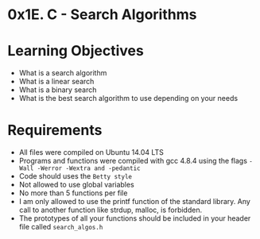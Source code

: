 # 0x1E. C - Search Algorithms
# Learning Objectives
* What is a search algorithm
* What is a linear search
* What is a binary search
* What is the best search algorithm to use depending on your needs
# Requirements
* All files were compiled on Ubuntu 14.04 LTS
* Programs and functions were compiled with gcc 4.8.4 using the flags ```-Wall -Werror -Wextra and -pedantic```
* Code should uses the ```Betty style```
* Not allowed to use global variables
* No more than 5 functions per file
* I am only allowed to use the printf function of the standard library. Any call to another function like strdup, malloc,  is forbidden.
* The prototypes of all your functions should be included in your header file called ```search_algos.h```
